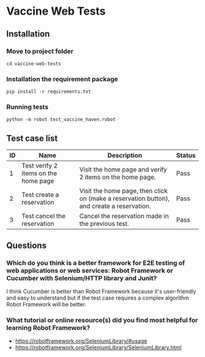 # Vaccine Web Tests

## Installation 

### Move to project folder
```
cd vaccine-web-tests
```
### Installation the requirement package

```
pip install -r requirements.txt
```

### Running tests

```
python -m robot test_vaccine_haven.robot
```

## Test case list
| ID | Name                                 | Description                                                                               | Status |
|----|--------------------------------------|-------------------------------------------------------------------------------------------|--------|
| 1  | Test verify 2 items on the home page | Visit the home page and verify 2 items on the home page.                                  | Pass   |
| 2  | Test create a reservation            | Visit the home page, then click on (make a reservation button), and create a reservation. | Pass   |
| 3  | Test cancel the reservation          | Cancel the reservation made in the previous test.                                         | Pass   |

## Questions

### Which do you think is a better framework for E2E testing of web applications or web services: Robot Framework or Cucumber with Selenium/HTTP library and Junit?     
I think Cucumber is better than Robot Framework because it's user-friendly and easy to understand but if the test case 
requires a complex algorithm Robot Framework will be better.


### What tutorial or online resource(s) did you find most helpful for learning Robot Framework?
- https://robotframework.org/SeleniumLibrary/#usage
- https://robotframework.org/SeleniumLibrary/SeleniumLibrary.html